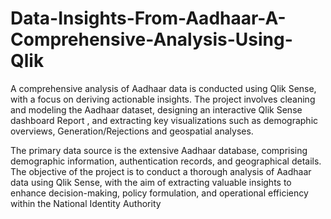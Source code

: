 # Data-Insights-From-Aadhaar-A-Comprehensive-Analysis-Using-Qlik


A comprehensive analysis of Aadhaar data is conducted using Qlik Sense, with a focus on deriving actionable insights. The project involves cleaning and modeling the Aadhaar dataset, designing an interactive Qlik Sense dashboard Report , and extracting key visualizations such as demographic overviews, Generation/Rejections and geospatial analyses. 

The primary data source is the extensive Aadhaar database, comprising demographic information, authentication records, and geographical details. The objective of the project is to conduct a thorough analysis of Aadhaar data using Qlik Sense, with the aim of extracting valuable insights to enhance decision-making, policy formulation, and operational efficiency within the National Identity Authority
